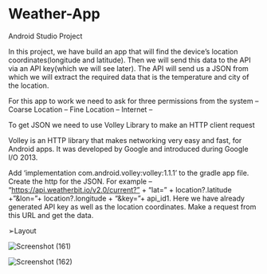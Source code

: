 # Weather-App
Android Studio Project

In this project, we have build an app that will find the device’s location coordinates(longitude and latitude). Then we will send this data to the API via an API key(which we will see later). The API will send us a JSON from which we will extract the required data that is the temperature and city of the location.


For this app to work we need to ask for three permissions from the system –
Coarse Location – <uses-permission android:name=”android.permission.ACCESS_COARSE_LOCATION”/>
Fine Location – <uses-permission android:name=”android.permission.ACCESS_FINE_LOCATION”/>
Internet – <uses-permission android:name=”android.permission.INTERNET”/>

To get JSON we need to use Volley Library to make an HTTP client request

Volley is an HTTP library that makes networking very easy and fast, for Android apps. It was developed by Google and introduced during Google I/O 2013.

Add ‘implementation com.android.volley:volley:1.1.1’ to the gradle app file.
Create the http for the JSON. For example – “https://api.weatherbit.io/v2.0/current?” + “lat=” + location?.latitude +”&lon=”+ location?.longitude + “&key=”+ api_id1. Here we have already generated API key as well as the location coordinates.
Make a request from this URL and get the data.

➢Layout


![Screenshot (161)](https://user-images.githubusercontent.com/93143666/189376444-9ae93757-7618-410c-a17e-e6dc8ef9c256.png)       


![Screenshot (162)](https://user-images.githubusercontent.com/93143666/189376646-86f5072a-42d5-4cd1-b8cb-9126f69cca03.png)



